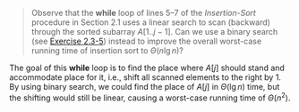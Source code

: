 > Observe that the **while** loop of lines 5–7 of the *Insertion-Sort*
> procedure in Section 2.1 uses a linear search to scan (backward) through the
> sorted subarray $A[1 .. j - 1]$. Can we use a binary search
> (see [Exercise 2.3-5][]) instead to improve the overall worst-case running
> time of insertion sort to $\Theta(n\lg{n})$?

The goal of this **while** loop is to find the place where $A[j]$ should stand
and accommodate place for it, i.e., shift all scanned elements to the right by
$1$. By using binary search, we could find the place of $A[j]$ in
$\Theta(\lg{n})$ time, but the shifting would still be linear, causing a
worst-case running time of $\Theta(n^{2})$.

[Exercise 2.3-5]: /part-01/chapter-02/section-03/exercise-05/README.md
